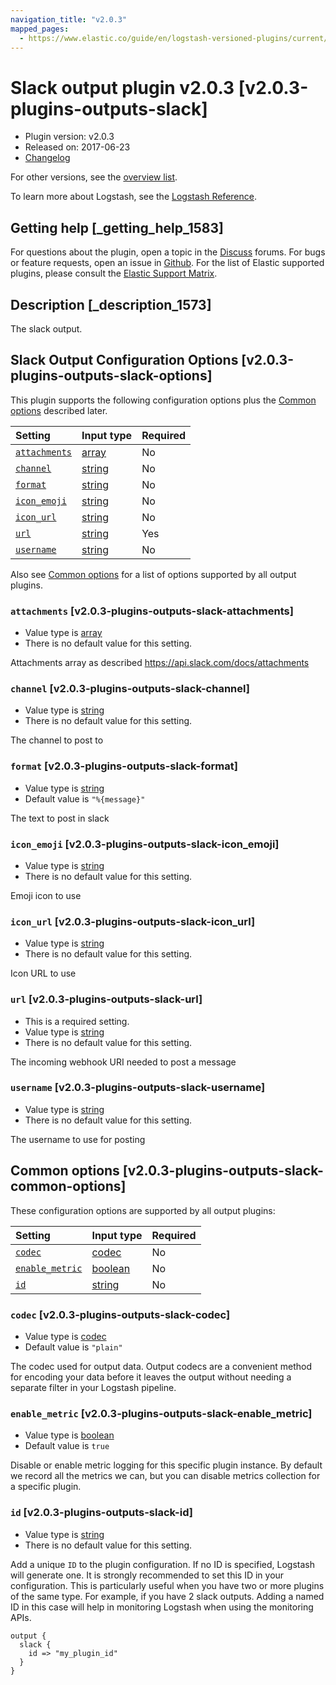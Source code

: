 ```yaml
---
navigation_title: "v2.0.3"
mapped_pages:
  - https://www.elastic.co/guide/en/logstash-versioned-plugins/current/v2.0.3-plugins-outputs-slack.html
---
```


# Slack output plugin v2.0.3 [v2.0.3-plugins-outputs-slack]

* Plugin version: v2.0.3
* Released on: 2017-06-23
* [Changelog](https://github.com/logstash-plugins/logstash-output-slack/blob/v2.0.3/CHANGELOG.md)

For other versions, see the [overview list](output-slack-index.md).

To learn more about Logstash, see the [Logstash Reference](https://www.elastic.co/guide/en/logstash/current/index.html).

## Getting help [_getting_help_1583]

For questions about the plugin, open a topic in the [Discuss](http://discuss.elastic.co) forums. For bugs or feature requests, open an issue in [Github](https://github.com/logstash-plugins/logstash-output-slack). For the list of Elastic supported plugins, please consult the [Elastic Support Matrix](https://www.elastic.co/support/matrix#matrix_logstash_plugins).

## Description [_description_1573]

The slack output.

## Slack Output Configuration Options [v2.0.3-plugins-outputs-slack-options]

This plugin supports the following configuration options plus the [Common options](v2-0-3-plugins-outputs-slack.md#v2.0.3-plugins-outputs-slack-common-options) described later.

| Setting | Input type | Required |
| :- | :- | :- |
| [`attachments`](v2-0-3-plugins-outputs-slack.md#v2.0.3-plugins-outputs-slack-attachments) | [array](/lsr/value-types.md#array) | No |
| [`channel`](v2-0-3-plugins-outputs-slack.md#v2.0.3-plugins-outputs-slack-channel) | [string](/lsr/value-types.md#string) | No |
| [`format`](v2-0-3-plugins-outputs-slack.md#v2.0.3-plugins-outputs-slack-format) | [string](/lsr/value-types.md#string) | No |
| [`icon_emoji`](v2-0-3-plugins-outputs-slack.md#v2.0.3-plugins-outputs-slack-icon_emoji) | [string](/lsr/value-types.md#string) | No |
| [`icon_url`](v2-0-3-plugins-outputs-slack.md#v2.0.3-plugins-outputs-slack-icon_url) | [string](/lsr/value-types.md#string) | No |
| [`url`](v2-0-3-plugins-outputs-slack.md#v2.0.3-plugins-outputs-slack-url) | [string](/lsr/value-types.md#string) | Yes |
| [`username`](v2-0-3-plugins-outputs-slack.md#v2.0.3-plugins-outputs-slack-username) | [string](/lsr/value-types.md#string) | No |

Also see [Common options](v2-0-3-plugins-outputs-slack.md#v2.0.3-plugins-outputs-slack-common-options) for a list of options supported by all output plugins.

### `attachments` [v2.0.3-plugins-outputs-slack-attachments]

* Value type is [array](/lsr/value-types.md#array)
* There is no default value for this setting.

Attachments array as described <https://api.slack.com/docs/attachments>

### `channel` [v2.0.3-plugins-outputs-slack-channel]

* Value type is [string](/lsr/value-types.md#string)
* There is no default value for this setting.

The channel to post to

### `format` [v2.0.3-plugins-outputs-slack-format]

* Value type is [string](/lsr/value-types.md#string)
* Default value is `"%{message}"`

The text to post in slack

### `icon_emoji` [v2.0.3-plugins-outputs-slack-icon_emoji]

* Value type is [string](/lsr/value-types.md#string)
* There is no default value for this setting.

Emoji icon to use

### `icon_url` [v2.0.3-plugins-outputs-slack-icon_url]

* Value type is [string](/lsr/value-types.md#string)
* There is no default value for this setting.

Icon URL to use

### `url` [v2.0.3-plugins-outputs-slack-url]

* This is a required setting.
* Value type is [string](/lsr/value-types.md#string)
* There is no default value for this setting.

The incoming webhook URI needed to post a message

### `username` [v2.0.3-plugins-outputs-slack-username]

* Value type is [string](/lsr/value-types.md#string)
* There is no default value for this setting.

The username to use for posting

## Common options [v2.0.3-plugins-outputs-slack-common-options]

These configuration options are supported by all output plugins:

| Setting | Input type | Required |
| :- | :- | :- |
| [`codec`](v2-0-3-plugins-outputs-slack.md#v2.0.3-plugins-outputs-slack-codec) | [codec](/lsr/value-types.md#codec) | No |
| [`enable_metric`](v2-0-3-plugins-outputs-slack.md#v2.0.3-plugins-outputs-slack-enable_metric) | [boolean](/lsr/value-types.md#boolean) | No |
| [`id`](v2-0-3-plugins-outputs-slack.md#v2.0.3-plugins-outputs-slack-id) | [string](/lsr/value-types.md#string) | No |

### `codec` [v2.0.3-plugins-outputs-slack-codec]

* Value type is [codec](/lsr/value-types.md#codec)
* Default value is `"plain"`

The codec used for output data. Output codecs are a convenient method for encoding your data before it leaves the output without needing a separate filter in your Logstash pipeline.

### `enable_metric` [v2.0.3-plugins-outputs-slack-enable_metric]

* Value type is [boolean](/lsr/value-types.md#boolean)
* Default value is `true`

Disable or enable metric logging for this specific plugin instance. By default we record all the metrics we can, but you can disable metrics collection for a specific plugin.

### `id` [v2.0.3-plugins-outputs-slack-id]

* Value type is [string](/lsr/value-types.md#string)
* There is no default value for this setting.

Add a unique `ID` to the plugin configuration. If no ID is specified, Logstash will generate one. It is strongly recommended to set this ID in your configuration. This is particularly useful when you have two or more plugins of the same type. For example, if you have 2 slack outputs. Adding a named ID in this case will help in monitoring Logstash when using the monitoring APIs.

```
output {
  slack {
    id => "my_plugin_id"
  }
}
```
